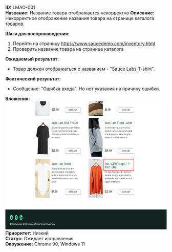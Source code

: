 **ID:** LMAO-001  
**Название:** Название товара отображается некорректно 
**Описание:** Некорректное отображение названия товара на странице каталога товаров. 

**Шаги для воспроизведения:**
1. Перейти на страницу https://www.saucedemo.com/inventory.html
2. Проверить название товара на странице каталога

**Ожидаемый результат:**
- Товар должен отображаться с названием - "Sauce Labs T-shirt".

**Фактический результат:**
- Сообщение: "Ошибка входа". Но нет указания на причину ошибки.

**Вложения:** 
<img src="https://raw.githubusercontent.com/temakarkz/Portfolio/refs/heads/main/Bug-reports%20saucedemo/screen1.png" width="700" height="400">
**Приоритет:** Низкий  
**Статус:** Ожидает исправления  
**Окружение:** Chrome 90, Windows 11  
